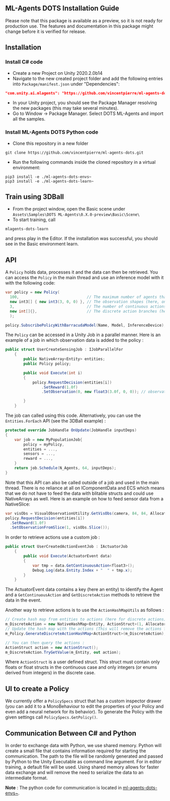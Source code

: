 ## ML-Agents DOTS Installation Guide
Please note that this package is available as a preview, so it is not ready for production use. The features and documentation in this package might change before it is verified for release.

## Installation

### Install C# code
 * Create a new Project on Unity 2020.2.0b14
 * Navigate to the new created project folder and add the following entries into `Package/manifest.json` under "Dependencies":
 ```json
 "com.unity.ai.mlagents": "https://github.com/vincentpierre/ml-agents-dots.git",
 ```
 * In your Unity project, you should see the Package Manager resolving the new packages (this may take several minutes).
 * Go to Window -> Package Manager. Select DOTS ML-Agents and import all the samples.



### Install ML-Agents DOTS Python code
 * Clone this repository in a new folder
 ```
 git clone https://github.com/vincentpierre/ml-agents-dots.git
 ```
 * Run the following commands inside the cloned repository in a virtual environment:
 ```
 pip3 install -e ./ml-agents-dots-envs~
 pip3 install -e ./ml-agents-dots-learn~
 ```


## Train using 3DBall
 * From the project window, open the Basic scene under `Assets\Samples\DOTS ML-Agents\0.X.0-preview\Basic\Scene\`
 * To start training, call
 ```
 mlagents-dots-learn
 ```
 and press play in the Editor.
 If the installation was successful, you should see in the Basic environment learn.


## API
A `Policy` holds data, processes it and the data can then be retrieved.
You can access the `Policy` in the main thread and use an inference model with it with the following code:

```csharp
var policy = new Policy(
  100,                              // The maximum number of agents that can request a decision per step
  new int3[] { new int3(3, 0, 0) }, // The observation shapes (here, one observation of shape (3,0,0))
  3,                                // The number of continuous actions
  new int[]{},                      // The discrete action branches (here none)
  );

policy.SubscribePolicyWithBarracudaModel(Name, Model, InferenceDevice);
```

The `Policy` can be accessed in a Unity Job in a parallel manner.  Here is an example of a job in which observation data is added to the policy :

```csharp
public struct UserCreateSensingJob : IJobParallelFor
    {
        public NativeArray<Entity> entities;
        public Policy policy;

        public void Execute(int i)
        {
            policy.RequestDecision(entities[i])
                .SetReward(1.0f)
                .SetObservation(0, new float3(3.0f, 0, 0)); // observation index and then observation struct

        }
    }
```

The job can called using this code. Alternatively, you can use the `Entities.ForEach` API (see the 3DBall example) :

```csharp
protected override JobHandle OnUpdate(JobHandle inputDeps)
{
    var job = new MyPopulationJob{
	    policy = myPolicy,
	    entities = ...,
	    sensors = ...,
	    reward = ...,
    }
    return job.Schedule(N_Agents, 64, inputDeps);
}
```

Note that this API can also be called outside of a job and used in the main thread. There is no reliance at all on IComponentData and ECS which means that we do not have to feed the data with blitable structs and could use NativeArrays as well. Here is an example on how to feed sensor data from a NativeSlice:

```csharp
var visObs = VisualObservationUtility.GetVisObs(camera, 84, 84, Allocator.TempJob);
policy.RequestDecision(entities[i])
  .SetReward(1.0f)
  .SetObservationFromSlice(1, visObs.Slice());
```

In order to retrieve actions use a custom job :

```csharp
public struct UserCreatedActionEventJob : IActuatorJob
    {
        public void Execute(ActuatorEvent data)
        {
            var tmp = data.GetContinuousAction<float3>();
            Debug.Log(data.Entity.Index + "  " + tmp.x);
        }
    }
```
The ActuatorEvent data contains a key (here an entity) to identify the Agent and a `GetContinuousAction` and `GetDiscreteAction` methods to retrieve the data in the event.

Another way to retrieve actions is to use the `ActionHashMapUtils` as follows :

```csharp
// Create hash map from entities to actions (here for discrete actions)
m_DiscreteAction = new NativeHashMap<Entity, ActionStruct>(1, Allocator.Persistent);
// Update the hash map with the actions (This will remove the actions from the policy)
m_Policy.GenerateDiscreteActionHashMap<ActionStruct>(m_DiscreteAction);

// You can then query the actions :
ActionStruct action = new ActionStruct();
m_DiscreteAction.TryGetValue(m_Entity, out action);
```

Where `ActionStruct` is a user defined struct. This struct must contain only floats or float structs in the continuous case and only integers (or enums derived from integers) in the discrete case.

## UI to create a Policy

We currently offer a `PolicySpecs` struct that has a custom inspector drawer (you can add it to a MonoBehaviour to edit the properties of your Policy and even add a neural network for its behavior).
To generate the Policy with the given settings call `PolicySpecs.GetPolicy()`.

## Communication Between C# and Python
In order to exchange data with Python, we use shared memory. Python will create a small file that contains information required for starting the communication. The path to the file will be randomly generated and passed by Python to the Unity Executable as command line argument. For in editor training, a default file will be used. Using shared memory allows for faster data exchange and will remove the need to serialize the data to an intermediate format.

__Note__ : The python code for communication is located in [ml-agents-dots-envs~](./../ml-agents-dots-envs~).
